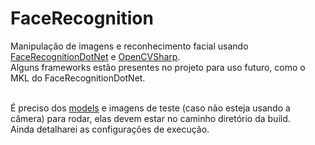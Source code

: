 # FaceRecognition
Manipulação de imagens e reconhecimento facial usando [FaceRecognitionDotNet](https://github.com/takuya-takeuchi/FaceRecognitionDotNet) e [OpenCVSharp](https://github.com/shimat/opencvsharp). </br>
Alguns frameworks estão presentes no projeto para uso futuro, como o MKL do FaceRecognitionDotNet. </br></br>

É preciso dos [models](https://github.com/davisking/dlib-models) e imagens de teste (caso não esteja usando a câmera) para rodar, elas devem estar no caminho diretório da build. </br>
Ainda detalharei as configurações de execução.
